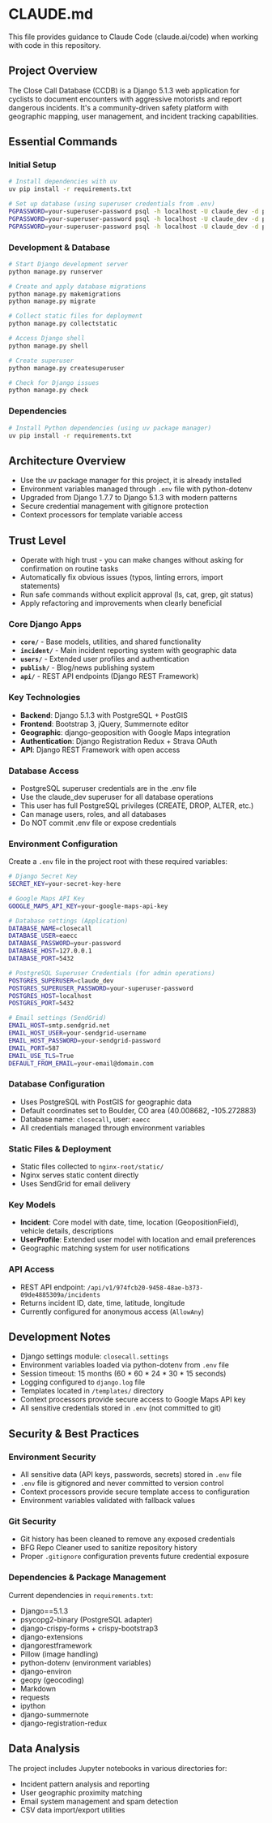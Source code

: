 # CLAUDE.md

This file provides guidance to Claude Code (claude.ai/code) when working with code in this repository.

## Project Overview

The Close Call Database (CCDB) is a Django 5.1.3 web application for cyclists to document encounters with aggressive motorists and report dangerous incidents. It's a community-driven safety platform with geographic mapping, user management, and incident tracking capabilities.

## Essential Commands

### Initial Setup
```bash
# Install dependencies with uv
uv pip install -r requirements.txt

# Set up database (using superuser credentials from .env)
PGPASSWORD=your-superuser-password psql -h localhost -U claude_dev -d postgres -c "CREATE USER eaecc WITH PASSWORD 'your-password';"
PGPASSWORD=your-superuser-password psql -h localhost -U claude_dev -d postgres -c "CREATE DATABASE closecall;"
PGPASSWORD=your-superuser-password psql -h localhost -U claude_dev -d postgres -c "GRANT ALL PRIVILEGES ON DATABASE closecall TO eaecc;"
```

### Development & Database
```bash
# Start Django development server
python manage.py runserver

# Create and apply database migrations
python manage.py makemigrations
python manage.py migrate

# Collect static files for deployment
python manage.py collectstatic

# Access Django shell
python manage.py shell

# Create superuser
python manage.py createsuperuser

# Check for Django issues
python manage.py check
```

### Dependencies
```bash
# Install Python dependencies (using uv package manager)
uv pip install -r requirements.txt
```

## Architecture Overview

- Use the uv package manager for this project, it is already installed
- Environment variables managed through `.env` file with python-dotenv
- Upgraded from Django 1.7.7 to Django 5.1.3 with modern patterns
- Secure credential management with gitignore protection
- Context processors for template variable access

## Trust Level
- Operate with high trust - you can make changes without asking for confirmation on routine tasks
- Automatically fix obvious issues (typos, linting errors, import statements)
- Run safe commands without explicit approval (ls, cat, grep, git status)
- Apply refactoring and improvements when clearly beneficial


### Core Django Apps
- **`core/`** - Base models, utilities, and shared functionality
- **`incident/`** - Main incident reporting system with geographic data
- **`users/`** - Extended user profiles and authentication
- **`publish/`** - Blog/news publishing system
- **`api/`** - REST API endpoints (Django REST Framework)

### Key Technologies
- **Backend**: Django 5.1.3 with PostgreSQL + PostGIS
- **Frontend**: Bootstrap 3, jQuery, Summernote editor
- **Geographic**: django-geoposition with Google Maps integration
- **Authentication**: Django Registration Redux + Strava OAuth
- **API**: Django REST Framework with open access

### Database Access
- PostgreSQL superuser credentials are in the .env file
- Use the claude_dev superuser for all database operations
- This user has full PostgreSQL privileges (CREATE, DROP, ALTER, etc.)
- Can manage users, roles, and all databases
- Do NOT commit .env file or expose credentials

### Environment Configuration
Create a `.env` file in the project root with these required variables:
```bash
# Django Secret Key
SECRET_KEY=your-secret-key-here

# Google Maps API Key
GOOGLE_MAPS_API_KEY=your-google-maps-api-key

# Database settings (Application)
DATABASE_NAME=closecall
DATABASE_USER=eaecc
DATABASE_PASSWORD=your-password
DATABASE_HOST=127.0.0.1
DATABASE_PORT=5432

# PostgreSQL Superuser Credentials (for admin operations)
POSTGRES_SUPERUSER=claude_dev
POSTGRES_SUPERUSER_PASSWORD=your-superuser-password
POSTGRES_HOST=localhost
POSTGRES_PORT=5432

# Email settings (SendGrid)
EMAIL_HOST=smtp.sendgrid.net
EMAIL_HOST_USER=your-sendgrid-username
EMAIL_HOST_PASSWORD=your-sendgrid-password
EMAIL_PORT=587
EMAIL_USE_TLS=True
DEFAULT_FROM_EMAIL=your-email@domain.com
```

### Database Configuration
- Uses PostgreSQL with PostGIS for geographic data
- Default coordinates set to Boulder, CO area (40.008682, -105.272883)
- Database name: `closecall`, user: `eaecc`
- All credentials managed through environment variables

### Static Files & Deployment
- Static files collected to `nginx-root/static/`
- Nginx serves static content directly
- Uses SendGrid for email delivery

### Key Models
- **Incident**: Core model with date, time, location (GeopositionField), vehicle details, descriptions
- **UserProfile**: Extended user model with location and email preferences
- Geographic matching system for user notifications

### API Access
- REST API endpoint: `/api/v1/974fcb20-9458-48ae-b373-09de4885309a/incidents`
- Returns incident ID, date, time, latitude, longitude
- Currently configured for anonymous access (`AllowAny`)

## Development Notes

- Django settings module: `closecall.settings`
- Environment variables loaded via python-dotenv from `.env` file
- Session timeout: 15 months (60 * 60 * 24 * 30 * 15 seconds)
- Logging configured to `django.log` file
- Templates located in `/templates/` directory
- Context processors provide secure access to Google Maps API key
- All sensitive credentials stored in `.env` (not committed to git)

## Security & Best Practices

### Environment Security
- All sensitive data (API keys, passwords, secrets) stored in `.env` file
- `.env` file is gitignored and never committed to version control
- Context processors provide secure template access to configuration
- Environment variables validated with fallback values

### Git Security
- Git history has been cleaned to remove any exposed credentials
- BFG Repo Cleaner used to sanitize repository history
- Proper `.gitignore` configuration prevents future credential exposure

### Dependencies & Package Management
Current dependencies in `requirements.txt`:
- Django==5.1.3
- psycopg2-binary (PostgreSQL adapter)
- django-crispy-forms + crispy-bootstrap3
- django-extensions
- djangorestframework
- Pillow (image handling)
- python-dotenv (environment variables)
- django-environ
- geopy (geocoding)
- Markdown
- requests
- ipython
- django-summernote
- django-registration-redux

## Data Analysis

The project includes Jupyter notebooks in various directories for:
- Incident pattern analysis and reporting
- User geographic proximity matching
- Email system management and spam detection
- CSV data import/export utilities


